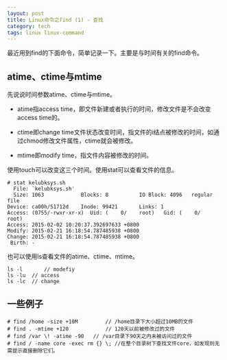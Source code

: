 ```yaml
---
layout: post
title: Linux命令之find (1) - 查找
category: tech
tags: linux linux-command
---
```



最近用到find的下面命令，简单记录一下。主要是与时间有关的find命令。

## atime、ctime与mtime

先说说时间参数atime、ctime与mtime。

* atime指access time，即文件新建或者执行的时间，修改文件是不会改变access time的。

* ctime即change time文件状态改变时间，指文件的i结点被修改的时间，如通过chmod修改文件属性，ctime就会被修改。

* mtime即modify time，指文件内容被修改的时间。



使用touch可以改变这三个时间。使用stat可以查看文件的信息。

	# stat kelubksys.sh
	  File: `kelubksys.sh'
	  Size: 1063            Blocks: 8          IO Block: 4096   regular file
	Device: ca00h/51712d    Inode: 99421       Links: 1
	Access: (0755/-rwxr-xr-x)  Uid: (    0/    root)   Gid: (    0/    root)
	Access: 2015-02-02 10:20:37.392697633 +0800
	Modify: 2015-02-21 16:18:54.787485938 +0800
	Change: 2015-02-21 16:18:54.787485938 +0800
	 Birth: - 

也可以使用ls查看文件的atime、ctime、mtime。

	ls -l		// modefiy
	ls -lu	// access
	ls -lc	// change

## 一些例子
	
	# find /home -size +10M 		// /home目录下大小超过10MB的文件
	# find . -mtime +120 			// 120天以前被修改过的文件
	# find /var \! -atime -90 	// /var目录下90天之内未被访问过的文件
	# find / -name core -exec rm {} \; //在整个目录树下查找文件core，如发现则无需提示直接删除它们。
